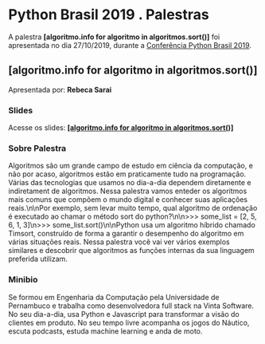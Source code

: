 # Python Brasil 2019 . Palestras


A palestra **[algoritmo.info for algoritmo in algoritmos.sort()]** foi apresentada no dia 27/10/2019, durante a [Conferência Python Brasil 2019](http://2019.pythonbrasil.org.br).


## [algoritmo.info for algoritmo in algoritmos.sort()]
Apresentada por: **Rebeca Sarai**

### Slides
Acesse os slides: **[[algoritmo.info for algoritmo in algoritmos.sort()]](./pybr2019-rebeca-sarai-algoritmoinfo-for-algoritmo-in-algoritmossort.pdf)**


### Sobre Palestra
Algoritmos são um grande campo de estudo em ciência da computação, e não por acaso, algoritmos estão em praticamente tudo na programação. Várias das tecnologias que usamos no dia-a-dia dependem diretamente e indiretament de algoritmos. Nessa palestra vamos enteder os algoritmos mais comuns que compõem o mundo digital e conhecer suas aplicações reais.\n\nPor exemplo, sem levar muito tempo, qual algoritmo de ordenação é executado ao chamar o método sort do python?\n\n>>> some_list = [2, 5, 6, 1, 3]\n>>> some_list.sort()\n\nPython usa um algoritmo híbrido chamado Timsort, construído de forma a garantir o desempenho do algoritmo em várias situações reais. Nessa palestra você vai ver vários exemplos similares e descobrir que algoritmos as funções internas da sua linguagem preferida utilizam.



### Minibio
Se formou em Engenharia da Computação pela Universidade de Pernambuco e trabalha como desenvolvedora full stack na Vinta Software. No seu dia-a-dia, usa Python e Javascript para transformar a visão do clientes em produto. No seu tempo livre acompanha os jogos do Náutico, escuta podcasts, estuda machine learning e anda de moto.


